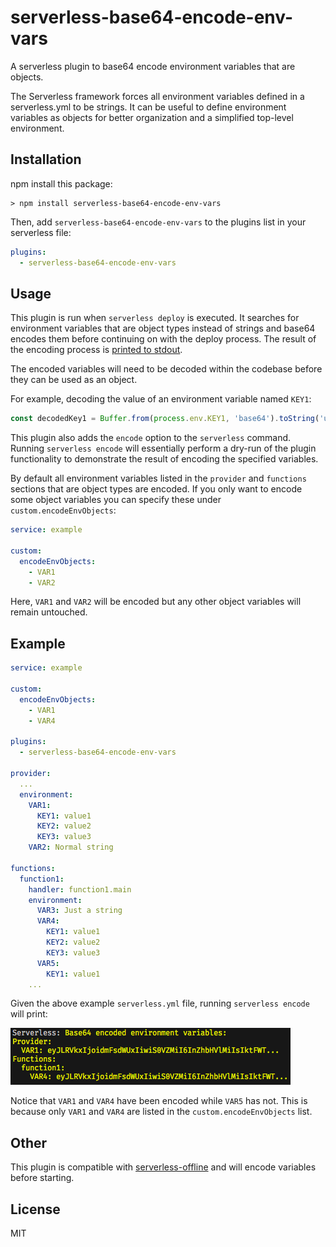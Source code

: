 # serverless-base64-encode-env-vars

A serverless plugin to base64 encode environment variables that are objects.

The Serverless framework forces all environment variables defined in a serverless.yml to be strings. It can be useful to define environment variables as objects for better organization and a simplified top-level environment.

## Installation

npm install this package:
```
> npm install serverless-base64-encode-env-vars
```

Then, add `serverless-base64-encode-env-vars` to the plugins list in your serverless file:
```yaml
plugins:
  - serverless-base64-encode-env-vars
```

## Usage

This plugin is run when `serverless deploy` is executed. It searches for environment variables that are object types instead of strings and base64 encodes them before continuing on with the deploy process. The result of the encoding process is [printed to stdout](#example).

The encoded variables will need to be decoded within the codebase before they can be used as an object.

For example, decoding the value of an environment variable named `KEY1`:
```javascript
const decodedKey1 = Buffer.from(process.env.KEY1, 'base64').toString('utf8');
```

This plugin also adds the `encode` option to the `serverless` command. Running `serverless encode` will essentially perform a dry-run of the plugin functionality to demonstrate the result of encoding the specified variables.

By default all environment variables listed in the `provider` and `functions` sections that are object types are encoded. If you only want to encode some object variables you can specify these under `custom.encodeEnvObjects`:

```yaml
service: example

custom:
  encodeEnvObjects:
    - VAR1
    - VAR2
```
Here, `VAR1` and `VAR2` will be encoded but any other object variables will remain untouched.


## Example

```yaml
service: example

custom: 
  encodeEnvObjects:
    - VAR1
    - VAR4
  
plugins:
  - serverless-base64-encode-env-vars
  
provider:
  ...
  environment:
    VAR1:
      KEY1: value1
      KEY2: value2
      KEY3: value3
    VAR2: Normal string

functions:
  function1:
    handler: function1.main
    environment:
      VAR3: Just a string
      VAR4:
        KEY1: value1
        KEY2: value2
        KEY3: value3
      VAR5:
        KEY1: value1
    ...
```

Given the above example `serverless.yml` file, running `serverless encode` will print:

![sls encode result](img/output.png)

Notice that `VAR1` and `VAR4` have been encoded while `VAR5` has not. This is because only `VAR1` and `VAR4` are listed in the `custom.encodeEnvObjects` list.

## Other

This plugin is compatible with [serverless-offline](https://github.com/dherault/serverless-offline) and will encode variables before starting.

## License

MIT